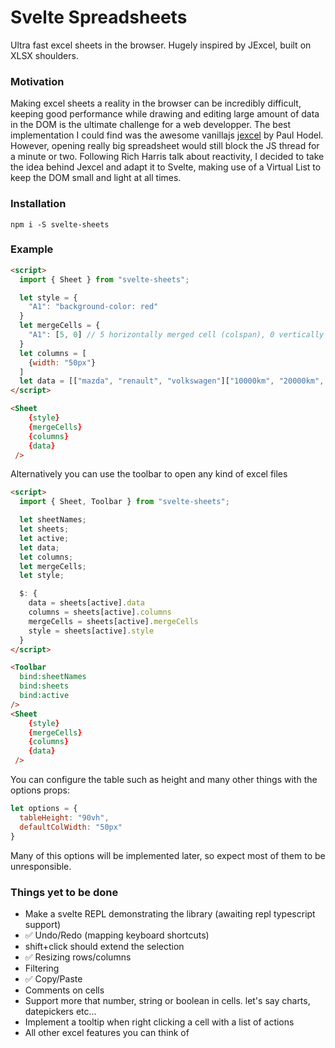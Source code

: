 # Svelte Spreadsheets
Ultra fast excel sheets in the browser. Hugely inspired by JExcel, built on XLSX shoulders.

### Motivation
Making excel sheets a reality in the browser can be incredibly difficult, keeping good performance while drawing and editing large amount of data in the DOM is the ultimate challenge for a web developper.
The best implementation I could find was the awesome vanillajs [jexcel](https://github.com/jspreadsheet/jexcel) by Paul Hodel. <br/>
However, opening really big spreadsheet would still block the JS thread for a minute or two.
Following Rich Harris talk about reactivity, I decided to take the idea behind Jexcel and adapt it to Svelte, making use of a Virtual List to keep the DOM small and light at all times.

### Installation

`npm i -S svelte-sheets`

### Example

```html
<script>
  import { Sheet } from "svelte-sheets";

  let style = {
    "A1": "background-color: red"
  }
  let mergeCells = {
    "A1": [5, 0] // 5 horizontally merged cell (colspan), 0 vertically merged cells (rowspan)
  }
  let columns = [
    {width: "50px"}
  ]
  let data = [["mazda", "renault", "volkswagen"]["10000km", "20000km", "300000km"]];
</script>

<Sheet
    {style}
    {mergeCells}
    {columns}
    {data}
 />
 ```

Alternatively you can use the toolbar to open any kind of excel files

```html
<script>
  import { Sheet, Toolbar } from "svelte-sheets";

  let sheetNames;
  let sheets;
  let active;
  let data;
  let columns;
  let mergeCells;
  let style;

  $: {
    data = sheets[active].data
    columns = sheets[active].columns
    mergeCells = sheets[active].mergeCells
    style = sheets[active].style
  }
</script>

<Toolbar
  bind:sheetNames
  bind:sheets
  bind:active
/>
<Sheet
    {style}
    {mergeCells}
    {columns}
    {data}
 />
```

You can configure the table such as height and many other things with the options props:

```js
let options = {
  tableHeight: "90vh",
  defaultColWidth: "50px"
}
```

Many of this options will be implemented later, so expect most of them to be unresponsible.

### Things yet to be done

- Make a svelte REPL demonstrating the library (awaiting repl typescript support)
- ✅ Undo/Redo (mapping keyboard shortcuts)
- shift+click should extend the selection
- ✅ Resizing rows/columns
- Filtering
- ✅ Copy/Paste
- Comments on cells
- Support more that number, string or boolean in cells. let's say charts, datepickers etc...
- Implement a tooltip when right clicking a cell with a list of actions
- All other excel features you can think of